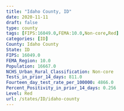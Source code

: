 ```yaml
---
title: "Idaho County, ID"
date: 2020-11-11
draft: false
type: county
tags: [FIPS:16049.0,FEMA:10.0,Non-core,Red]
categories: [ID]
County: Idaho County
State: ID
FIPS: 16049.0
FEMA_Region: 10.0
Population: 16667.0
NCHS_Urban_Rural_Classification: Non-core
Tests_in_prior_14_days: 811.0
Fourteen_day_test_rate_per_100000: 4866.0
Percent_Positivity_in_prior_14_days: 0.256
Level: Red
url: /states/ID/idaho-county
---
```



